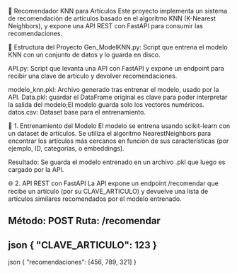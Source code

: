 🧠 Recomendador KNN para Artículos
Este proyecto implementa un sistema de recomendación de artículos basado en el algoritmo KNN (K-Nearest Neighbors), y expone una API REST con FastAPI para consumir las recomendaciones.

🔧 Estructura del Proyecto
Gen_ModelKNN.py: Script que entrena el modelo KNN con un conjunto de datos y lo guarda en disco.

API.py: Script que levanta una API con FastAPI y expone un endpoint para recibir una clave de artículo y devolver recomendaciones.

modelo_knn.pkl: Archivo generado tras entrenar el modelo, usado por la API.
Data.pkl: guardar el DataFrame original es clave para poder interpretar la salida del modelo;El modelo guarda solo los vectores numéricos.
datos.csv: Dataset base para el entrenamiento.

🚀 1. Entrenamiento del Modelo
El modelo se entrena usando scikit-learn con un dataset de artículos. Se utiliza el algoritmo NearestNeighbors para encontrar los artículos más cercanos en función de sus características (por ejemplo, ID, categorías, o embeddings).

Resultado: Se guarda el modelo entrenado en un archivo .pkl que luego es cargado por la API.

🌐 2. API REST con FastAPI
La API expone un endpoint /recomendar que recibe un artículo (por su CLAVE_ARTICULO) y devuelve una lista de artículos similares recomendados por el modelo entrenado.

Método: POST
Ruta: /recomendar
-------------------------------------------
json
{
  "CLAVE_ARTICULO": 123
}
-------------------------------------------
json
{
  "recomendaciones": [456, 789, 321]
}
